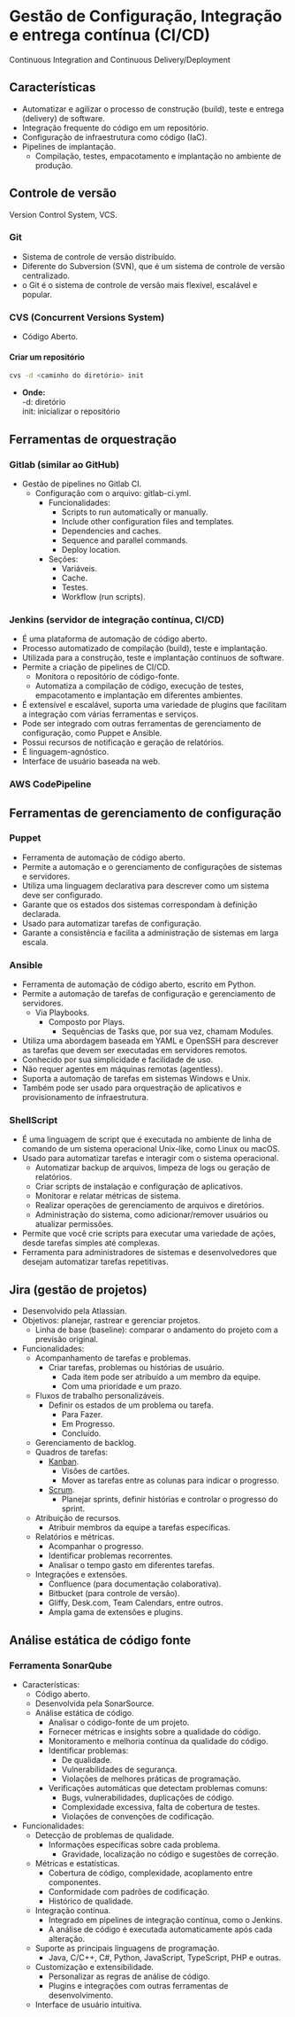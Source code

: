 # Gestão de Configuração, Integração e entrega contínua (CI/CD)

Continuous Integration and Continuous Delivery/Deployment

## Características

- Automatizar e agilizar o processo de construção (build), teste e entrega (delivery) de software.
- Integração frequente do código em um repositório.
- Configuração de infraestrutura como código (IaC).
- Pipelines de implantação.
  - Compilação, testes, empacotamento e implantação no ambiente de produção.

## Controle de versão

Version Control System, VCS.

### Git

- Sistema de controle de versão distribuído.
- Diferente do Subversion (SVN), que é um sistema de controle de versão centralizado.
- o Git é o sistema de controle de versão mais flexível, escalável e popular.

### CVS (Concurrent Versions System)

- Código Aberto.

#### Criar um repositório

```bash
cvs -d <caminho do diretório> init
```

- **Onde:**  
   -d: diretório  
   init: inicializar o repositório

## Ferramentas de orquestração

### Gitlab (similar ao GitHub)

- Gestão de pipelines no Gitlab CI.
  - Configuração com o arquivo: gitlab-ci.yml.
    - Funcionalidades:
      - Scripts to run automatically or manually.
      - Include other configuration files and templates.
      - Dependencies and caches.
      - Sequence and parallel commands.
      - Deploy location.
    - Seções:
      - Variáveis.
      - Cache.
      - Testes.
      - Workflow (run scripts).

### Jenkins (servidor de integração contínua, CI/CD)

- É uma plataforma de automação de código aberto.
- Processo automatizado de compilação (build), teste e implantação.
- Utilizada para a construção, teste e implantação contínuos de software.
- Permite a criação de pipelines de CI/CD.
  - Monitora o repositório de código-fonte.
  - Automatiza a compilação de código, execução de testes, empacotamento e implantação em diferentes ambientes.
- É extensível e escalável, suporta uma variedade de plugins que facilitam a integração com várias ferramentas e serviços.
- Pode ser integrado com outras ferramentas de gerenciamento de configuração, como Puppet e Ansible.
- Possui recursos de notificação e geração de relatórios.
- É linguagem-agnóstico.
- Interface de usuário baseada na web.

### AWS CodePipeline

## Ferramentas de gerenciamento de configuração

### Puppet

- Ferramenta de automação de código aberto.
- Permite a automação e o gerenciamento de configurações de sistemas e servidores.
- Utiliza uma linguagem declarativa para descrever como um sistema deve ser configurado.
- Garante que os estados dos sistemas correspondam à definição declarada.
- Usado para automatizar tarefas de configuração.
- Garante a consistência e facilita a administração de sistemas em larga escala.

### Ansible

- Ferramenta de automação de código aberto, escrito em Python.
- Permite a automação de tarefas de configuração e gerenciamento de servidores.
  - Via Playbooks.
    - Composto por Plays.
      - Sequências de Tasks que, por sua vez, chamam Modules.
- Utiliza uma abordagem baseada em YAML e OpenSSH para descrever as tarefas que devem ser executadas em servidores remotos.
- Conhecido por sua simplicidade e facilidade de uso.
- Não requer agentes em máquinas remotas (agentless).
- Suporta a automação de tarefas em sistemas Windows e Unix.
- Também pode ser usado para orquestração de aplicativos e provisionamento de infraestrutura.

### ShellScript

- É uma linguagem de script que é executada no ambiente de linha de comando de um sistema operacional Unix-like, como Linux ou macOS.
- Usado para automatizar tarefas e interagir com o sistema operacional.
  - Automatizar backup de arquivos, limpeza de logs ou geração de relatórios.
  - Criar scripts de instalação e configuração de aplicativos.
  - Monitorar e relatar métricas de sistema.
  - Realizar operações de gerenciamento de arquivos e diretórios.
  - Administração do sistema, como adicionar/remover usuários ou atualizar permissões.
- Permite que você crie scripts para executar uma variedade de ações, desde tarefas simples até complexas.
- Ferramenta para administradores de sistemas e desenvolvedores que desejam automatizar tarefas repetitivas.

## Jira (gestão de projetos)

- Desenvolvido pela Atlassian.
- Objetivos: planejar, rastrear e gerenciar projetos.
    - Linha de base (baseline): comparar o andamento do projeto com a previsão original.
- Funcionalidades:
  - Acompanhamento de tarefas e problemas.
    - Criar tarefas, problemas ou histórias de usuário.
      - Cada item pode ser atribuído a um membro da equipe.
      - Com uma prioridade e um prazo.
  - Fluxos de trabalho personalizáveis.
    - Definir os estados de um problema ou tarefa.
      - Para Fazer.
      - Em Progresso.
      - Concluído.
  - Gerenciamento de backlog.
  - Quadros de tarefas:
    - [Kanban](</Tecnologia da Informação/Gestão e legislação/Metodologias/Agile Frameworks/Kanban.md>).
      - Visões de cartões.
      - Mover as tarefas entre as colunas para indicar o progresso.
    - [Scrum](</Tecnologia da Informação/Gestão e legislação/Metodologias/Agile Frameworks/Scrum.md>).
      - Planejar sprints, definir histórias e controlar o progresso do sprint.
  - Atribuição de recursos.
    - Atribuir membros da equipe a tarefas específicas.
  - Relatórios e métricas.
    - Acompanhar o progresso.
    - Identificar problemas recorrentes.
    - Analisar o tempo gasto em diferentes tarefas.
  - Integrações e extensões.
    - Confluence (para documentação colaborativa).
    - Bitbucket (para controle de versão).
    - Gliffy, Desk.com, Team Calendars, entre outros.
    - Ampla gama de extensões e plugins.

## Análise estática de código fonte

### Ferramenta SonarQube

- Características:
  - Código aberto.
  - Desenvolvida pela SonarSource.
  - Análise estática de código.
    - Analisar o código-fonte de um projeto.
    - Fornecer métricas e insights sobre a qualidade do código.
    - Monitoramento e melhoria contínua da qualidade do código.
    - Identificar problemas:
      - De qualidade.
      - Vulnerabilidades de segurança.
      - Violações de melhores práticas de programação.
    - Verificações automáticas que detectam problemas comuns:
      - Bugs, vulnerabilidades, duplicações de código.
      - Complexidade excessiva, falta de cobertura de testes.
      - Violações de convenções de codificação.
- Funcionalidades:
  - Detecção de problemas de qualidade.
    - Informações específicas sobre cada problema.
      - Gravidade, localização no código e sugestões de correção.
  - Métricas e estatísticas.
    - Cobertura de código, complexidade, acoplamento entre componentes.
    - Conformidade com padrões de codificação.
    - Histórico de qualidade.
  - Integração contínua.
    - Integrado em pipelines de integração contínua, como o Jenkins.
    - A análise de código é executada automaticamente após cada alteração.
  - Suporte as principais linguagens de programação.
    - Java, C/C++, C#, Python, JavaScript, TypeScript, PHP e outras.
  - Customização e extensibilidade.
    - Personalizar as regras de análise de código.
    - Plugins e integrações com outras ferramentas de desenvolvimento.
  - Interface de usuário intuitiva.
